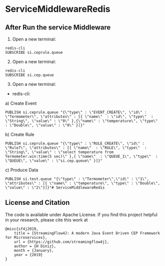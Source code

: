 # ServiceMiddlewareRedis

## After Run the service Middleware
1. Open a new terminal: 
```
redis-cli
SUBSCRIBE si.ceprule.queue
```
2. Open a new terminal: 
```
redis-cli
SUBSCRIBE si.cep.queue
```
3. Open a new terminal:
   
- redis-cli:
  
a) Create Event
```
PUBLISH si.ceprule.queue "{\"type\" : \"EVENT_CREATE\", \"id\" : \"Termometer\", \"attributes\" : [{ \"name\"  : \"id\", \"type\"  : \"String\", \"value\" : \"0\" },{\"name\" : \"temperature\", \"type\"  : \"Double\", \"value\" : \"0\" }]}"
```
b) Create Rule
```
PUBLISH si.ceprule.queue "{\"type\" : \"RULE_CREATE\", \"id\" : \"Rule7\", \"attributes\" : [{ \"name\"  : \"RULE\", \"type\"  : \"String\", \"value\" : \"select temperature from Termometer.win:time(5 sec)\" },{ \"name\"  : \"QUEUE_1\", \"type\"  : \"QUEUE\", \"value\" : \"si.cep.queue\" }]}"
```
c) Produce Data 
```
PUBLISH si.test.queue "{\"type\" : \"Termometer\",\"id\" : \"1\", \"attributes\" : [{ \"name\" : \"temperature\", \"type\" : \"Double\", \"value\" : \"2\"}]}"# ServiceMiddlewareRedis
```
## License and Citation
The code is available under Apache License.
If you find this project helpful in your research, please cite this work at

```
@misc{sf4j2019,
    title = {StreamingFlow4J: A modern Java Event Driven CEP Framework for Microservices},
    url = {https://github.com/streamingflow4j},
    author = {H Diniz},
    month = {January},
    year = {2019}
}
```
